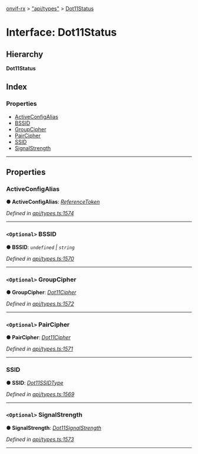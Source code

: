 [onvif-rx](../README.md) > ["api/types"](../modules/_api_types_.md) > [Dot11Status](../interfaces/_api_types_.dot11status.md)

# Interface: Dot11Status

## Hierarchy

**Dot11Status**

## Index

### Properties

* [ActiveConfigAlias](_api_types_.dot11status.md#activeconfigalias)
* [BSSID](_api_types_.dot11status.md#bssid)
* [GroupCipher](_api_types_.dot11status.md#groupcipher)
* [PairCipher](_api_types_.dot11status.md#paircipher)
* [SSID](_api_types_.dot11status.md#ssid)
* [SignalStrength](_api_types_.dot11status.md#signalstrength)

---

## Properties

<a id="activeconfigalias"></a>

###  ActiveConfigAlias

**● ActiveConfigAlias**: *[ReferenceToken](../modules/_api_types_.md#referencetoken)*

*Defined in [api/types.ts:1574](https://github.com/patrickmichalina/onvif-rx/blob/f117e44/src/api/types.ts#L1574)*

___
<a id="bssid"></a>

### `<Optional>` BSSID

**● BSSID**: *`undefined` \| `string`*

*Defined in [api/types.ts:1570](https://github.com/patrickmichalina/onvif-rx/blob/f117e44/src/api/types.ts#L1570)*

___
<a id="groupcipher"></a>

### `<Optional>` GroupCipher

**● GroupCipher**: *[Dot11Cipher](../enums/_api_types_.dot11cipher.md)*

*Defined in [api/types.ts:1572](https://github.com/patrickmichalina/onvif-rx/blob/f117e44/src/api/types.ts#L1572)*

___
<a id="paircipher"></a>

### `<Optional>` PairCipher

**● PairCipher**: *[Dot11Cipher](../enums/_api_types_.dot11cipher.md)*

*Defined in [api/types.ts:1571](https://github.com/patrickmichalina/onvif-rx/blob/f117e44/src/api/types.ts#L1571)*

___
<a id="ssid"></a>

###  SSID

**● SSID**: *[Dot11SSIDType](../modules/_api_types_.md#dot11ssidtype)*

*Defined in [api/types.ts:1569](https://github.com/patrickmichalina/onvif-rx/blob/f117e44/src/api/types.ts#L1569)*

___
<a id="signalstrength"></a>

### `<Optional>` SignalStrength

**● SignalStrength**: *[Dot11SignalStrength](../enums/_api_types_.dot11signalstrength.md)*

*Defined in [api/types.ts:1573](https://github.com/patrickmichalina/onvif-rx/blob/f117e44/src/api/types.ts#L1573)*

___

